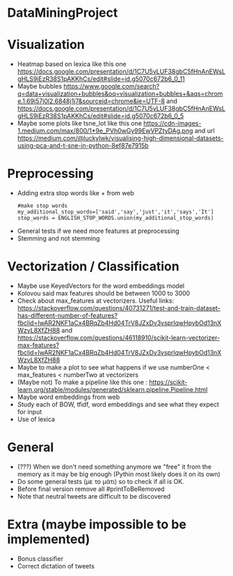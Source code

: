 # DataMiningProject

# Visualization
- Heatmap based on lexica like this one https://docs.google.com/presentation/d/1C7U5vLUF38gbC5fHnAnEWsLgHLS9iEzR38S1pAKKhCs/edit#slide=id.g5070c672b6_0_11
- Maybe bubbles https://www.google.com/search?q=data+visualization+bubbles&oq=visualization+bubbles+&aqs=chrome.1.69i57j0l2.6848j1j7&sourceid=chrome&ie=UTF-8 and https://docs.google.com/presentation/d/1C7U5vLUF38gbC5fHnAnEWsLgHLS9iEzR38S1pAKKhCs/edit#slide=id.g5070c672b6_0_5
- Maybe some plots like tsne_lot like this one https://cdn-images-1.medium.com/max/800/1*9e_PVh0wGy99EwVPZtyDAg.png and url https://medium.com/@luckylwk/visualising-high-dimensional-datasets-using-pca-and-t-sne-in-python-8ef87e7915b

# Preprocessing

  - Adding extra stop words like + from web
    ```
    #make stop words
    my_additional_stop_words=['said','say','just','it','says','It']
    stop_words = ENGLISH_STOP_WORDS.union(my_additional_stop_words)
    ```
  - General tests if we need more features at preprocessing
  - Stemming and not stemming

# Vectorization / Classification

  - Maybe use  KeyedVectors for the word embeddings model
  - Kolovou said max features should be between 1000 to 3000
  - Check about max_features at vectorizers. Useful links: 
    https://stackoverflow.com/questions/40731271/test-and-train-dataset-has-different-number-of-features?fbclid=IwAR2NKF1aCx4BRqZb4Hd04TrV8JZxDv3vsprlqwHpybOd13nXWzvL8XfZH88 
    and https://stackoverflow.com/questions/46118910/scikit-learn-vectorizer-max-features?fbclid=IwAR2NKF1aCx4BRqZb4Hd04TrV8JZxDv3vsprlqwHpybOd13nXWzvL8XfZH88
  - Maybe to make a plot to see what happens if we use numberOne < max_features < numberTwo  at vectorizers
  - (Maybe not) To make a pipeline like this one : https://scikit-learn.org/stable/modules/generated/sklearn.pipeline.Pipeline.html
  - Maybe word embeddings from web
  - Study each of BOW, tfidf, word embeddings and see what they expect for input
  - Use of lexica
  
# General

  - (???) When we don't need something anymore we "free" it from the memory as it may be big enough (Pythin most likely does it on its own)
  - Do some general tests (με το μάτι) so to check if all is OK. 
  - Before final version remove all #printToBeRemoved
  - Note that neutral tweets are difficult to be discovered
  
# Extra (maybe impossible to be implemented)

  - Bonus classifier
  - Correct dictation of tweets
